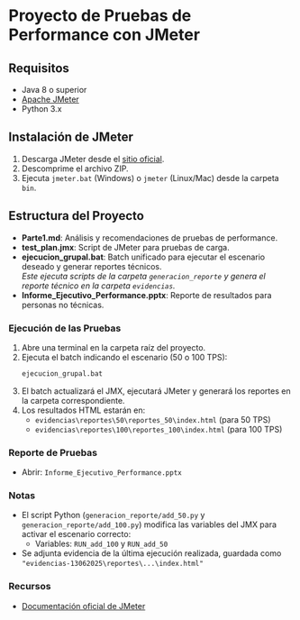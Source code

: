 # Proyecto de Pruebas de Performance con JMeter

## Requisitos

- Java 8 o superior
- [Apache JMeter](https://jmeter.apache.org/download_jmeter.cgi)
- Python 3.x

## Instalación de JMeter

1. Descarga JMeter desde el [sitio oficial](https://jmeter.apache.org/download_jmeter.cgi).
2. Descomprime el archivo ZIP.
3. Ejecuta `jmeter.bat` (Windows) o `jmeter` (Linux/Mac) desde la carpeta `bin`.

## Estructura del Proyecto

- **Parte1.md**: Análisis y recomendaciones de pruebas de performance.
- **test_plan.jmx**: Script de JMeter para pruebas de carga.
- **ejecucion_grupal.bat**: Batch unificado para ejecutar el escenario deseado y generar reportes técnicos.  
  *Este ejecuta scripts de la carpeta `generacion_reporte` y genera el reporte técnico en la carpeta `evidencias`.*
- **Informe_Ejecutivo_Performance.pptx**: Reporte de resultados para personas no técnicas.

### Ejecución de las Pruebas

1. Abre una terminal en la carpeta raíz del proyecto.
2. Ejecuta el batch indicando el escenario (50 o 100 TPS):  
   ```sh
   ejecucion_grupal.bat
   ```
3. El batch actualizará el JMX, ejecutará JMeter y generará los reportes en la carpeta correspondiente.
4. Los resultados HTML estarán en:
   - `evidencias\reportes\50\reportes_50\index.html` (para 50 TPS)
   - `evidencias\reportes\100\reportes_100\index.html` (para 100 TPS)

### Reporte de Pruebas

- Abrir: `Informe_Ejecutivo_Performance.pptx`

### Notas

- El script Python (`generacion_reporte/add_50.py` y `generacion_reporte/add_100.py`) modifica las variables del JMX para activar el escenario correcto:  
  - Variables: `RUN_add_100` y `RUN_add_50`
- Se adjunta evidencia de la última ejecución realizada, guardada como  
  `"evidencias-13062025\reportes\...\index.html"`

### Recursos

- [Documentación oficial de JMeter](https://jmeter.apache.org/usermanual/index.html) 
